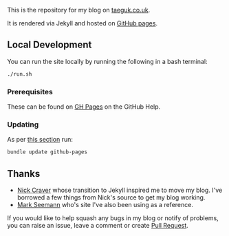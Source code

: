 This is the repository for my blog on [taeguk.co.uk](https://taeguk.co.uk).

It is rendered via Jekyll and hosted on [GitHub pages](https://xdadaveshaw.github.io).

## Local Development

You can run the site locally by running the following in a bash terminal:

```bash
./run.sh
```

### Prerequisites

These can be found on [GH Pages](https://help.github.com/en/articles/setting-up-your-github-pages-site-locally-with-jekyll#requirements) on the GitHub Help.

### Updating

As per [this section](https://help.github.com/en/articles/setting-up-your-github-pages-site-locally-with-jekyll#keeping-your-site-up-to-date-with-the-github-pages-gem) run:

```bash
bundle update github-pages
```

## Thanks

- [Nick Craver](https://github.com/NickCraver/nickcraver.github.com) whose transition to Jekyll inspired me to move my blog. I've borrowed a few things from Nick's source to get my blog working.
- [Mark Seemann](https://github.com/ploeh/ploeh.github.com) who's site I've also been using as a reference.

If you would like to help squash any bugs in my blog or notify of problems, you can raise an issue, leave a comment or create [Pull Request](https://github.com/xdaDaveShaw/xdaDaveShaw.github.io).
